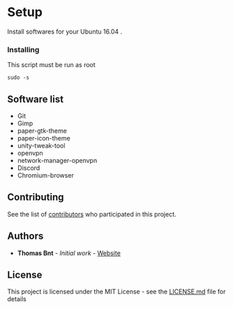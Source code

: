 # Setup

Install softwares for your Ubuntu 16.04 . 


### Installing

This script must be run as root 

```
sudo -s
```

## Software list

* Git 
* Gimp
* paper-gtk-theme
* paper-icon-theme
* unity-tweak-tool 
* openvpn 
* network-manager-openvpn 
* Discord 
* Chromium-browser

## Contributing

See the list of [contributors](https://github.com/thomasbnt/setup-ubuntu1604/contributors) who participated in this project.

## Authors

* **Thomas Bnt** - *Initial work* - [Website](https://thomasbnt.fr/)


## License

This project is licensed under the MIT License - see the [LICENSE.md](LICENSE.md) file for details



